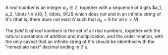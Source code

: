 A *real number* is an integer $a_0 \in \mathbb{Z}$, together with a sequence of digits $a_1, a_2, \ldots \in \\{0, 1, \ldots, 9\\}$ which does not end in an infinite string of $9$'s (that is, there does not exist $N$ such that $a_n = 9$ for all $n > N$).

The *field* $\mathbb{R}$ *of real numbers* is the set of all real numbers, together with the natural operations of addition and multiplication, and the order relation, with the only caveat that an infinite string of $9$'s should be identified with the "immediate next" decimal ending in $0$'s.
